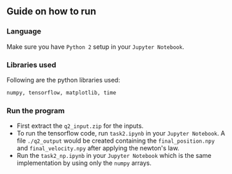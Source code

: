 ## Guide on how to run

### Language
Make sure you have `Python 2` setup in your `Jupyter Notebook`.

### Libraries used
Following are the python libraries used:
```bash
numpy, tensorflow, matplotlib, time
```

### Run the program
   -   First extract the `q2_input.zip` for the inputs.
   -   To run the tensorflow code, run `task2.ipynb` in your `Jupyter Notebook`. A file `./q2_output` would be created containing the `final_position.npy` and `final_velocity.npy` after applying the newton's law.
   -   Run the `task2_np.ipynb` in your `Jupyter Notebook` which is the same implementation by using only the `numpy` arrays.
